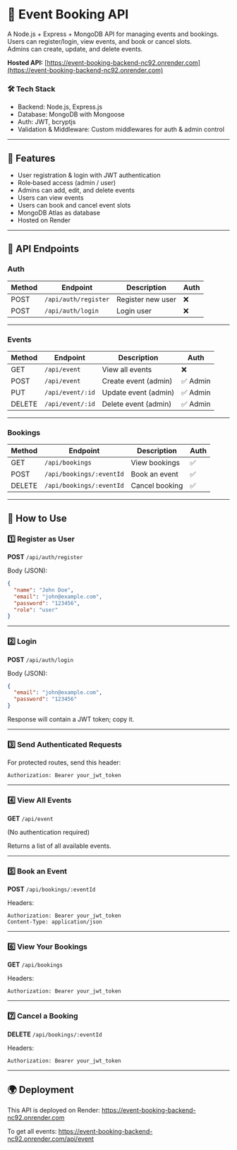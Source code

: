 # 📅 Event Booking API

A Node.js + Express + MongoDB API for managing events and bookings.  
Users can register/login, view events, and book or cancel slots.  
Admins can create, update, and delete events.  

**Hosted API:** [https://event-booking-backend-nc92.onrender.com](https://event-booking-backend-nc92.onrender.com)

### 🛠 Tech Stack
- Backend: Node.js, Express.js
- Database: MongoDB with Mongoose
- Auth: JWT, bcryptjs
- Validation & Middleware: Custom middlewares for auth & admin control

---

## 🚀 Features
- User registration & login with JWT authentication
- Role‑based access (admin / user)
- Admins can add, edit, and delete events
- Users can view events
- Users can book and cancel event slots
- MongoDB Atlas as database
- Hosted on Render

---

## 🔑 API Endpoints

### **Auth**
| Method | Endpoint              | Description         | Auth |
|--------|-----------------------|---------------------|------|
| POST   | `/api/auth/register`  | Register new user   | ❌   |
| POST   | `/api/auth/login`     | Login user          | ❌   |

---

### **Events**
| Method | Endpoint           | Description             | Auth       |
|--------|--------------------|-------------------------|------------|
| GET    | `/api/event`       | View all events         | ❌         |
| POST   | `/api/event`       | Create event (admin)    | ✅ Admin   |
| PUT    | `/api/event/:id`   | Update event (admin)    | ✅ Admin   |
| DELETE | `/api/event/:id`   | Delete event (admin)    | ✅ Admin   |

---

### **Bookings**
| Method | Endpoint                  | Description         | Auth |
|--------|---------------------------|---------------------|------|
| GET    | `/api/bookings`           | View bookings       | ✅   |
| POST   | `/api/bookings/:eventId`  | Book an event       | ✅   |
| DELETE | `/api/bookings/:eventId`  | Cancel booking      | ✅   |

---

## 📌 How to Use

### 1️⃣ Register as User
**POST** `/api/auth/register`  

Body (JSON):  
```json
{
  "name": "John Doe",
  "email": "john@example.com",
  "password": "123456",
  "role": "user"
}
````

---

### 2️⃣ Login

**POST** `/api/auth/login`

Body (JSON):

```json
{
  "email": "john@example.com",
  "password": "123456"
}
```

Response will contain a JWT token; copy it.

---

### 3️⃣ Send Authenticated Requests

For protected routes, send this header:

```
Authorization: Bearer your_jwt_token
```

---

### 4️⃣ View All Events

**GET** `/api/event`

(No authentication required)

Returns a list of all available events.

---

### 5️⃣ Book an Event

**POST** `/api/bookings/:eventId`

Headers:

```
Authorization: Bearer your_jwt_token  
Content-Type: application/json
```

---

### 6️⃣ View Your Bookings

**GET** `/api/bookings`

Headers:

```
Authorization: Bearer your_jwt_token
```

---

### 7️⃣ Cancel a Booking

**DELETE** `/api/bookings/:eventId`

Headers:

```
Authorization: Bearer your_jwt_token
```

---

## 🌍 Deployment
This API is deployed on Render:
https://event-booking-backend-nc92.onrender.com

To get all events:
https://event-booking-backend-nc92.onrender.com/api/event

